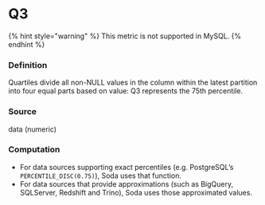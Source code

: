 # Q3

{% hint style="warning" %}
This metric is not supported in MySQL.
{% endhint %}

### Definition

Quartiles divide all non-NULL values in the column within the latest partition into four equal parts based on value: Q3 represents the 75th percentile.

### Source

data (numeric)

### Computation

* For data sources supporting exact percentiles (e.g. PostgreSQL’s `PERCENTILE_DISC(0.75)`), Soda uses that function.
* For data sources that provide approximations (such as BigQuery, SQLServer, Redshift and Trino), Soda uses those approximated values.
